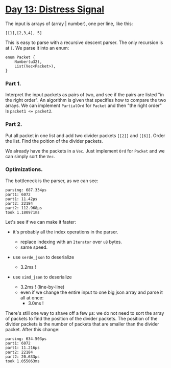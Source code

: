 # [Day 13: Distress Signal](https://adventofcode.com/2022/day/13)

The input is arrays of (array | number), one per line, like this:

```
[[1],[2,3,4], 5]
```

This is easy to parse with a recursive descent parser. The only recursion is at `[`.
We parse it into an enum:
```
enum Packet {
    Number(u32),
    List(Vec<Packet>),
}
```

### Part 1.

Interpret the input packets as pairs of two, and see if the pairs are listed
"in the right order". An algorithm is given that specifies how to compare
the two arrays. We can implement `PartialOrd` for `Packet` and then
"the right order" is `packet1 <= packet2`.

### Part 2.

Put all packet in one list and add two divider packets `[[2]]` and `[[6]]`.
Order the list. Find the poition of the divider packets.

We already have the packets in a `Vec`. Just implement `Ord` for `Packet`
and we can simply sort the `Vec`.

### Optimizations.

The bottleneck is the parser, as we can see:

```
parsing: 687.334µs
part1: 6072
part1: 11.42µs
part2: 22184
part2: 112.968µs
took 1.180971ms
```

Let's see if we can make it faster:

- it's probably all the index operations in the parser.
  - replace indexing with an `Iterator` over `u8` bytes.
  - same speed.

- use `serde_json` to deserialize
  - 3.2ms !

- use `simd_json` to deserialize
  - 3.2ms ! (line-by-line)
  - even if we change the entire input to one big json array and parse it all at once:
    - 3.0ms !

There's still one way to shave off a few µs: we do not need to sort
the array of packets to find the position of the divider packets. The
position of the divider packets is the number of packets that are smaller
than the divider packet. After this change:

```
parsing: 634.503µs
part1: 6072
part1: 11.216µs
part2: 22184
part2: 20.633µs
took 1.055063ms
```

